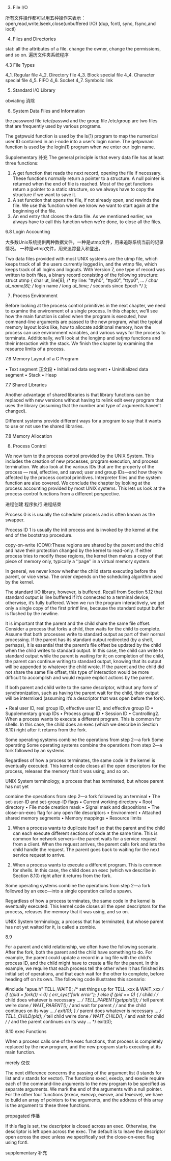 ---
---

3. File I/O

所有文件操作都可以用五种操作来表示：open,read,write,lseek,close(unbuffered I/O) (dup, fcntl, sync, fsync,and ioctl)

4. Files and Directories

stat: all the attributes of a file.
change the owner, change the permissions, and
so on.
遍历文件夹系统程序


4.3 File Types

4_1. Regular file
4_2. Directory file
4_3. Block special file
4_4. Character special file
4_5. FIFO
4_6. Socket
4_7. Symbolic link

5. Standard I/O Library

obviating 消除

6. System Data Files and Information

the password file
/etc/passwd and the group file /etc/group are two files that are frequently used by
various programs.

The getpwuid function is used by the ls(1) program to map the numerical user ID
contained in an i-node into a user’s login name. The getpwnam function is used by the
login(1) program when we enter our login name.


Supplementary 补充
The general principle is that every data file has at least three functions:
1. A get function that reads the next record, opening the file if necessary. These
functions normally return a pointer to a structure. A null pointer is returned
when the end of file is reached. Most of the get functions return a pointer to a
static structure, so we always have to copy the structure if we want to save it.
2. A set function that opens the file, if not already open, and rewinds the file. We
use this function when we know we want to start again at the beginning of the
file.
3. An end entry that closes the data file. As we mentioned earlier, we always have
to call this function when we’re done, to close all the files.

6.8 Login Accounting

大多数Unix系统提供两种数据文件，一种是utmp文件，用来追踪系统当前的记录情况。
一种是wtmp文件，用来追踪登入和登出。



Two data files provided with most UNIX systems are the utmp file, which keeps track of
all the users currently logged in, and the wtmp file, which keeps track of all logins and
logouts. With Version 7, one type of record was written to both files, a binary record
consisting of the following structure:
struct utmp {
	char ut_line[8]; /* tty line: "ttyh0", "ttyd0", "ttyp0", ... */
	char ut_name[8]; /* login name */
	long ut_time; /* seconds since Epoch */
};



7. Process Environment

Before looking at the process control primitives in the next chapter, we need to examine
the environment of a single process. In this chapter, we’ll see how the main function is
called when the program is executed, how command-line arguments are passed to the
new program, what the typical memory layout looks like, how to allocate additional
memory, how the process can use environment variables, and various ways for the
process to terminate. Additionally, we’ll look at the longjmp and setjmp functions
and their interaction with the stack. We finish the chapter by examining the resource
limits of a process.



7.6 Memory Layout of a C Program

• Text segment 正文段
• Initialized data segment
• Uninitialized data segment
• Stack
• Heap

7.7 Shared Libraries

Another advantage of
shared libraries is that library functions can be replaced with new versions without
having to relink edit every program that uses the library (assuming that the number and
type of arguments haven’t changed).

Different systems provide different ways for a program to say that it wants to use or
not use the shared libraries.

7.8 Memory Allocation



8. Process Control 

We now turn to the process control provided by the UNIX System. This includes the
creation of new processes, program execution, and process termination. We also look at
the various IDs that are the property of the process — real, effective, and saved; user and
group IDs—and how they’re affected by the process control primitives. Interpreter files
and the system function are also covered. We conclude the chapter by looking at the
process accounting provided by most UNIX systems. This lets us look at the process
control functions from a different perspective.


进程创建  程序执行 进程结束 

Process 0 is is usually the scheduler process and is often known as
the swapper.

Process ID 1 is usually the init process and
is invoked by the kernel at the end of the bootstrap procedure.

copy-on-write (COW):These regions are shared by the parent and the child and
have their protection changed by the kernel to read-only. If either process tries to
modify these regions, the kernel then makes a copy of that piece of memory only,
typically a ‘‘page’’ in a virtual memory system.

In general, we never know whether the child starts executing before the parent, or vice
versa. The order depends on the scheduling algorithm used by the kernel.

The standard I/O library,
however, is buffered. Recall from Section 5.12 that standard output is line buffered if it’s
connected to a terminal device; otherwise, it’s fully buffered. When we run the
program interactively, we get only a single copy of the first printf line, because the
standard output buffer is flushed by the newline.

It is important that the parent and the child share the same file offset. Consider a
process that forks a child, then waits for the child to complete. Assume that both
processes write to standard output as part of their normal processing. If the parent has
its standard output redirected (by a shell, perhaps), it is essential that the parent’s file
offset be updated by the child when the child writes to standard output. In this case,
the child can write to standard output while the parent is waiting for it; on completion
of the child, the parent can continue writing to standard output, knowing that its output
will be appended to whatever the child wrote. If the parent and the child did not share
the same file offset, this type of interaction would be more difficult to accomplish and
would require explicit actions by the parent.

If both parent and child write to the same descriptor, without any form of
synchronization, such as having the parent wait for the child, their output will be
intermixed (assuming it’s a descriptor that was open before the fork).

• Real user ID, real group ID, effective user ID, and effective group ID
• Supplementary group IDs
• Process group ID
• Session ID
• Controlling2. When a process wants to execute a different program. This is common for
shells. In this case, the child does an exec (which we describe in Section 8.10)
right after it returns from the fork.

Some operating systems combine the operations from step 2—a fork Some operating Some operating systems combine the operations from step 2—a fork followed by an systems 

Regardless of how a process terminates, the same code in the kernel is eventually
executed. This kernel code closes all the open descriptors for the process, releases the
memory that it was using, and so on.


UNIX System terminology, a process that has terminated, but whose parent has not yet

combine the operations from step 2—a fork followed by an terminal
• The set-user-ID and set-group-ID flags
• Current working directory
• Root directory
• File mode creation mask
• Signal mask and dispositions
• The close-on-exec flag for any open file descriptors
• Environment
• Attached shared memory segments
• Memory mappings
• Resource limits


1. When a process wants to duplicate itself so that the parent and the child can
each execute different sections of code at the same time. This is common for
network servers—the parent waits for a service request from a client. When the
request arrives, the parent calls fork and lets the child handle the request. The
parent goes back to waiting for the next service request to arrive.


2. When a process wants to execute a different program. This is common for
shells. In this case, the child does an exec (which we describe in Section 8.10)
right after it returns from the fork.

Some operating systems combine the operations from step 2—a fork followed by an exec—into a single operation called a spawn.

Regardless of how a process terminates, the same code in the kernel is eventually
executed. This kernel code closes all the open descriptors for the process, releases the
memory that it was using, and so on.


UNIX System terminology, a process that has terminated, but whose parent has not yet waited for it, is called a zombie.


8.9

For a parent and child relationship, we often have the following scenario. After the
fork, both the parent and the child have something to do. For example, the parent
could update a record in a log file with the child’s process ID, and the child might have
to create a file for the parent. In this example, we require that each process tell the other
when it has finished its initial set of operations, and that each wait for the other to
complete, before heading off on its own. The following code illustrates this scenario:


#include "apue.h"
TELL_WAIT(); /* set things up for TELL_xxx & WAIT_xxx */
if ((pid = fork()) < 0) {
err_sys("fork error");
} else if (pid == 0) { /* child */
/* child does whatever is necessary ... */
TELL_PARENT(getppid()); /* tell parent we’re done */
WAIT_PARENT(); /* and wait for parent */
/* and the child continues on its way ... */
exit(0);
}
/* parent does whatever is necessary ... */
TELL_CHILD(pid); /* tell child we’re done */
WAIT_CHILD(); /* and wait for child */
/* and the parent continues on its way ... */
exit(0);


8.10 exec Functions

When a process calls one of the exec functions, that process is completely
replaced by the new program, and the new program starts executing at its main
function.

merely 仅仅

The next difference concerns the passing of the argument list (l stands for list and v
stands for vector). The functions execl, execlp, and execle require each of the
command-line arguments to the new program to be specified as separate arguments.
We mark the end of the arguments with a null pointer. For the other four functions
(execv, execvp, execve, and fexecve), we have to build an array of pointers to the
arguments, and the address of this array is the argument to these three functions.

propagated 传播

If this flag
is set, the descriptor is closed across an exec. Otherwise, the descriptor is left open
across the exec. The default is to leave the descriptor open across the exec unless we
specifically set the close-on-exec flag using fcntl.

supplementary 补充

